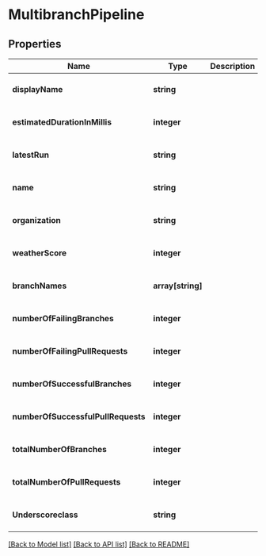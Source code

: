 # MultibranchPipeline

## Properties
Name | Type | Description | Notes
------------ | ------------- | ------------- | -------------
**displayName** | **string** |  | [optional] [default to null]
**estimatedDurationInMillis** | **integer** |  | [optional] [default to null]
**latestRun** | **string** |  | [optional] [default to null]
**name** | **string** |  | [optional] [default to null]
**organization** | **string** |  | [optional] [default to null]
**weatherScore** | **integer** |  | [optional] [default to null]
**branchNames** | **array[string]** |  | [optional] [default to null]
**numberOfFailingBranches** | **integer** |  | [optional] [default to null]
**numberOfFailingPullRequests** | **integer** |  | [optional] [default to null]
**numberOfSuccessfulBranches** | **integer** |  | [optional] [default to null]
**numberOfSuccessfulPullRequests** | **integer** |  | [optional] [default to null]
**totalNumberOfBranches** | **integer** |  | [optional] [default to null]
**totalNumberOfPullRequests** | **integer** |  | [optional] [default to null]
**Underscoreclass** | **string** |  | [optional] [default to null]

[[Back to Model list]](../README.md#documentation-for-models) [[Back to API list]](../README.md#documentation-for-api-endpoints) [[Back to README]](../README.md)


